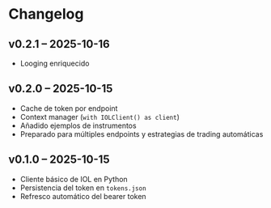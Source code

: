 # Changelog

## v0.2.1 – 2025-10-16

- Looging enriquecido

## v0.2.0 – 2025-10-15

- Cache de token por endpoint
- Context manager (`with IOLClient() as client`)
- Añadido ejemplos de instrumentos
- Preparado para múltiples endpoints y estrategias de trading automáticas

## v0.1.0 – 2025-10-15

- Cliente básico de IOL en Python
- Persistencia del token en `tokens.json`
- Refresco automático del bearer token
